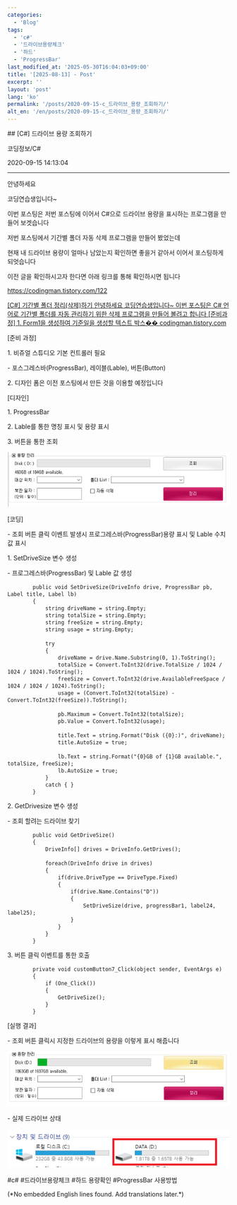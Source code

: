 ```yaml
---
categories:
  - 'Blog'
tags:
  - 'c#'
  - '드라이브용량체크'
  - '하드'
  - 'ProgressBar'
last_modified_at: '2025-05-30T16:04:03+09:00'
title: '[2025-08-13] - Post'
excerpt: ''
layout: 'post'
lang: 'ko'
permalink: '/posts/2020-09-15-c_드라이브_용량_조회하기/'
alt_en: '/en/posts/2020-09-15-c_드라이브_용량_조회하기/'
---
```


<div class="lang-panel lang-ko" lang="ko">
## [C#] 드라이브 용량 조회하기

코딩정보/C#

2020-09-15 14:13:04

* * *

안녕하세요

코딩연습생입니다~

이번 포스팅은 저번 포스팅에 이어서 C#으로 드라이브 용량을 표시하는 프로그램을 만들어 보겟습니다

저번 포스팅에서 기간별 폴더 자동 삭제 프로그램을 만들어 봤었는데

현재 내 드라이브 용량이 얼마나 남았는지 확인하면 좋을거 같아서 이어서 포스팅하게 되엇습니다

이전 글을 확인하시고자 한다면 아래 링크를 통해 확인하시면 됩니다

<https://codingman.tistory.com/122>

[ [C#] 기간별 폴더 정리(삭제)하기 안녕하세요 코딩연습생입니다~ 이번 포스팅은 C# 언어로 기간별 폴더를 자동 관리하기 위한 삭제
프로그램을 만들어 볼려고 합니다 [준비과정] 1. Form1을 생성하여 기준일을 생성할 텍스트 박스��
codingman.tistory.com ](https://codingman.tistory.com/122)

[준비 과정]

1\. 비쥬얼 스튜디오 기본 컨트롤러 필요

\- 포스그레스바(ProgressBar), 레이블(Lable), 버튼(Button)

2\. 디자인 폼은 이전 포스팅에서 만든 것을 이용할 예정입니다

[디자인]

1\. ProgressBar

2\. Lable를 통한 명칭 표시 및 용량 표시

3\. 버튼을 통한 조회

![](/assets/images/c_드라이브_용량_조회하기/img.png)

[코딩]

\- 조회 버튼 클릭 이벤트 발생시 프로그레스바(ProgressBar)용량 표시 및 Lable 수치 값 표시

1\. SetDriveSize 변수 생성

\- 프로그레스바(ProgressBar) 및 Lable 값 생성

    
    
            public void SetDriveSize(DriveInfo drive, ProgressBar pb, Label title, Label lb)
            {
                string driveName = string.Empty;
                string totalSize = string.Empty;
                string freeSize = string.Empty;
                string usage = string.Empty;
    
                try
                {
                    driveName = drive.Name.Substring(0, 1).ToString();
                    totalSize = Convert.ToInt32(drive.TotalSize / 1024 / 1024 / 1024).ToString();
                    freeSize = Convert.ToInt32(drive.AvailableFreeSpace / 1024 / 1024 / 1024).ToString();
                    usage = (Convert.ToInt32(totalSize) - Convert.ToInt32(freeSize)).ToString();
    
                    pb.Maximum = Convert.ToInt32(totalSize);
                    pb.Value = Convert.ToInt32(usage);
    
                    title.Text = string.Format("Disk ({0}:)", driveName);
                    title.AutoSize = true;
    
                    lb.Text = string.Format("{0}GB of {1}GB available.", totalSize, freeSize);
                    lb.AutoSize = true;
                }
                catch { }
            }

2\. GetDrivesize 변수 생성

\- 조회 할려는 드라이브 찾기

    
    
            public void GetDriveSize()
            {
                DriveInfo[] drives = DriveInfo.GetDrives();
    
                foreach(DriveInfo drive in drives)
                {
                    if(drive.DriveType == DriveType.Fixed)
                    {
                        if(drive.Name.Contains("D"))
                        {
                            SetDriveSize(drive, progressBar1, label24, label25);
                        }
                    }
                }
            }

3\. 버튼 클릭 이벤트를 통한 호출

    
    
            private void customButton7_Click(object sender, EventArgs e)
            {
                if (One_Click())
                {
                    GetDriveSize();
                }
            }

[실행 결과]

\- 조회 버튼 클릭시 지정한 드라이브의 용량을 이렇게 표시 해줍니다

![](/assets/images/c_드라이브_용량_조회하기/img_1.png)

\- 실제 드라이브 상태

![](/assets/images/c_드라이브_용량_조회하기/img_2.png)

  

#c# #드라이브용량체크 #하드 용량확인 #ProgressBar 사용방법


</div>
<div class="lang-panel lang-en" lang="en">
(*No embedded English lines found. Add translations later.*)

</div>
